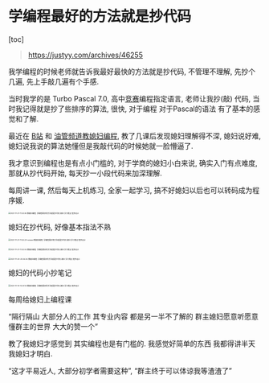 # 学编程最好的方法就是抄代码

[toc]

> https://justyy.com/archives/46255



我学编程的时候老师就告诉我最好最快的方法就是抄代码, 不管理不理解, 先抄个几遍, 先上手敲几遍有个手感.

当时我学的是 Turbo Pascal 7.0, 高中[竞赛](https://justyy.com/archives/45269)编程指定语言, 老师让我抄(敲) 代码, 当时我记得就是抄了些排序的算法, 很快, 对于编程 对于Pascal的语法 有了基本的感觉和了解.

最近在 [B站](https://space.bilibili.com/1826201500) 和 [油管频道教媳妇编程](https://youtube.com/c/DoctorLai), 教了几课后发现媳妇理解得不深, 媳妇说好难, 媳妇说我说的算法她懂但是我敲代码的时候她就一脸懵逼了.

我才意识到编程也是有点小门槛的, 对于学商的媳妇小白来说, 确实入门有点难度, 那就从抄代码开始, 每天抄一小段代码来加深理解.

每周讲一课, 然后每天上机练习, 全家一起学习, 搞不好媳妇以后也可以转码成为程序媛.

[<img src="/Users/leewang/Documents/Githubs/LeetCodeLearning/img/2021-11-21-11.53.06.jpg" alt="2021-11-21-11.53.06 教媳妇编程: 学编程最好的方法就是抄代码 媳妇 学习笔记 程序设计 " style="zoom:25%;" />](https://justyy.com/wp-content/uploads/2021/11/2021-11-21-11.53.06.jpg)

媳妇在抄代码, 好像基本指法不熟

[<img src="/Users/leewang/Documents/Githubs/LeetCodeLearning/img/2021-11-21-11.52.23-rotated.jpg" alt="2021-11-21-11.52.23-rotated 教媳妇编程: 学编程最好的方法就是抄代码 媳妇 学习笔记 程序设计 " style="zoom:25%;" />](https://justyy.com/wp-content/uploads/2021/11/2021-11-21-11.52.23-rotated.jpg)

[<img src="https://justyy.com/wp-content/uploads/2021/11/2021-11-21-11.52.04.jpg" alt="2021-11-21-11.52.04 教媳妇编程: 学编程最好的方法就是抄代码 媳妇 学习笔记 程序设计 " style="zoom:25%;" />](https://justyy.com/wp-content/uploads/2021/11/2021-11-21-11.52.04.jpg)

[<img src="https://justyy.com/wp-content/uploads/2021/11/2021-11-20-20.34.34.jpg" alt="2021-11-20-20.34.34 教媳妇编程: 学编程最好的方法就是抄代码 媳妇 学习笔记 程序设计 " style="zoom:25%;" />](https://justyy.com/wp-content/uploads/2021/11/2021-11-20-20.34.34.jpg)

媳妇的代码小抄笔记

[<img src="https://justyy.com/wp-content/uploads/2021/11/2021-11-19-10.07.33.jpg" alt="2021-11-19-10.07.33 教媳妇编程: 学编程最好的方法就是抄代码 媳妇 学习笔记 程序设计 " style="zoom:25%;" />](https://justyy.com/wp-content/uploads/2021/11/2021-11-19-10.07.33.jpg)

每周给媳妇上编程课

“隔行隔山 大部分人的工作 其专业内容 都是另一半不了解的 群主媳妇愿意听愿意懂群主的世界 大大的赞一个”

教了我媳妇才感觉到 其实编程也是有门槛的. 我感觉好简单的东西 我都得讲半天我媳妇才明白.

“这才平易近人, 大部分初学者需要这种”, “群主终于可以体谅我等渣渣了”